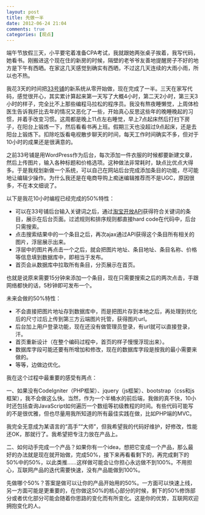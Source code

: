 ```yaml
---
layout: post
title: 先做一半
date: 2012-06-24 21:04
comments: true
categories: [观点]
---
```


端午节放假三天，小平要宅着准备CPA考试，我就跟她两张桌子挨着，我写代码，她看书。刚搬进这个现在住的新房的时候，隔壁的老爷爷友善地提醒房子不好的地方是下午有西晒。在家这几天感觉到确实有西晒，不过这几天连续的大雨小雨，所以也不热。

我花3天的时间把<a href="http://33pu.net">33号铺</a>的新系统从零开始做，现在完成了一半。三天在家写代码，感觉很开心，其实累计算起来第一天写了大概4小时，第二天2小时，第三天3小时的样子，完全比不上那些编程马拉松的程序员。我没有熬夜睡懒觉，上周体检医生告诉我肝比去年的情况又恶化了一些，开始真心反思这些年的晚睡晚起的习惯，并着手改变习惯。这周都是晚上11点左右睡觉，早上7点起床然后打扫下房子，在阳台上锻炼一下，然后看看书再上班。假期三天也没超过9点起床，还是去阳台上锻炼下。扣除吃饭看电视散步聊天的时间，每天工作时间确实不多，但对于10小时的成果还是很满意的。

之前33号铺是用WordPress作为后台，每次添加一件衣服的时候都要新建文章，然后上传图片，输入各种标题和价格选项。这种做法非常耗时，缺点比优点大得多。于是我规划新做一个系统，可以自己在网站后台完成添加条目的功能，尽可能地让编辑少操作。为什么我还是在电商导购上痴迷编辑推荐而不是UGC，原因很多，不在本文细说了。

以下是我花10小时编程已经完成的50%特性：
<ul>
	<li>可以在33号铺后台输入关键词之后，通过<a href="http://open.taobao.com/doc/category_list.htm?id=102">淘宝开放API</a>获得符合关键词的条目，展示在后台页面。过滤规则和排序规则都直接hard code在代码中，后台只需搜索。</li>
	<li>点击搜索结果中的一个条目之后，再次ajax通过API获得这个条目所有相关的图片，浮层展示出来。</li>
	<li>浮层中的图片再点击一个之后，就会把图片地址、条目地址、条目名称、价格等信息填到数据库中，即相当于发布。</li>
	<li>首页会从数据库中拉取所有条目，分页展示在首页。</li></ul>
也就是说原来需要15分钟来添加一个条目，现在只需要搜索之后的两次点击，手跟网络都快的话，5秒钟即可发布一个。

未来会做的50%特性：
<ul>
	<li>不会直接把图片地址存到数据库中，而是把图片存到本地之后，再处理到优化后的尺寸过后上传到第三方云端图片托管，获得图片url。</li>
	<li>后台加上用户登录功能，现在还没有做管理员登录，有url就可以直接登录，汗。</li>
	<li>首页重新设计（在整个编码过程中，首页的样子慢慢浮现出来）。</li>
	<li>数据库字段可能还要有所增加和修改，现在的数据库字段是按我的最小需要来做的。</li>
	<li>等等，边做边优化。</li></ul>
我在这个过程中最重要的感受有两点：

一、如果没有CodeIgniter（PHP框架）、jquery（js框架）、bootstrap（css和js框架），我不会做这么快。当然，作为一个半桶水的前后端，我做的真不快，10小时还包括查询JavaScript如何遍历一个数组等初级教程的时间。有些代码可能写的不是很优雅，但也尽量用我所知道的所有最佳实践在做，比如PHP端的MVC。

我完全无意成为某语言的“高手”“大师”，但我希望我的代码好维护，好修改，性能还OK，那就行了。我希望把专注力放在产品上。

二、如何动手完成一个产品？如果你有一个idea，想把它变成一个产品，那么最好的办法就是现在就开始做，完成50%，接下来再看看剩下的，再完成剩下的50%中的50%，以此类推……这样做可能会让你担心永远做不到100%。不用担心，互联网产品的迭代需要快速，没有产品能做到100%。

先做哪个50%？答案是做可以让你的产品开始用的50%。一方面可以快速上线，另一方面可能是更重要的，在你做这50%的核心部分的时候，剩下的50%修饰部分或者优化部分可能会随着你思路的变化而有所变化。这是你的优势，互联网欢迎拥抱变化的人。

